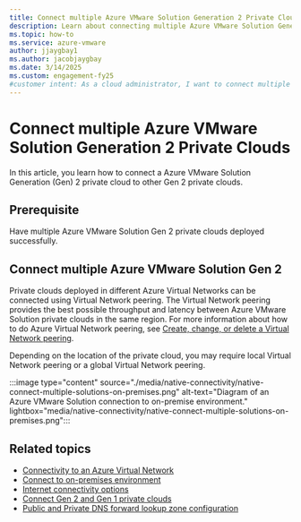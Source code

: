 ```yaml
---
title: Connect multiple Azure VMware Solution Generation 2 Private Clouds
description: Learn about connecting multiple Azure VMware Solution Generation 2 Private Clouds.
ms.topic: how-to
ms.service: azure-vmware
author: jjaygbay1
ms.author: jacobjaygbay
ms.date: 3/14/2025
ms.custom: engagement-fy25
#customer intent: As a cloud administrator, I want to connect multiple Azure VMware Solution Generation 2 Private Clouds so that I can enable seamless communication between private clouds.
---
```


# Connect multiple Azure VMware Solution Generation 2 Private Clouds

In this article, you learn how to connect a Azure VMware Solution Generation (Gen) 2 private cloud to other Gen 2 private clouds.

## Prerequisite

Have multiple Azure VMware Solution Gen 2 private clouds deployed successfully.

## Connect multiple Azure VMware Solution Gen 2 

Private clouds deployed in different Azure Virtual Networks can be connected using Virtual Network peering. The Virtual Network peering provides the best possible throughput and latency between Azure VMware Solution private clouds in the same region. For more information about how to do Azure Virtual Network peering, see [Create, change, or delete a Virtual Network peering](/azure/virtual-network/virtual-network-peering-overview).

Depending on the location of the private cloud, you may require local Virtual Network peering or a global Virtual Network peering.

:::image type="content" source="./media/native-connectivity/native-connect-multiple-solutions-on-premises.png" alt-text="Diagram of an Azure VMware Solution connection to on-premise environment." lightbox="media/native-connectivity/native-connect-multiple-solutions-on-premises.png":::

## Related topics 
- [Connectivity to an Azure Virtual Network](native-network-connectivity.md)
- [Connect to on-premises environment](native-connect-on-premises.md)
- [Internet connectivity options](native-internet-connectivity-design-considerations.md)
- [Connect Gen 2 and Gen 1 private clouds](native-connect-private-cloud-previous-edition.md)
- [Public and Private DNS forward lookup zone configuration](native-dns-forward-lookup-zone.md)
